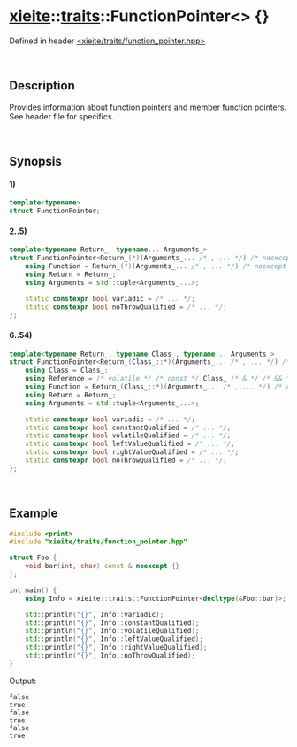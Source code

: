 # [xieite](../../xieite.md)\:\:[traits](../../traits.md)\:\:FunctionPointer\<\> \{\}
Defined in header [<xieite/traits/function_pointer.hpp>](../../../include/xieite/traits/function_pointer.hpp)

&nbsp;

## Description
Provides information about function pointers and member function pointers. See header file for specifics.

&nbsp;

## Synopsis
#### 1)
```cpp
template<typename>
struct FunctionPointer;
```
#### 2..5)
```cpp
template<typename Return_, typename... Arguments_>
struct FunctionPointer<Return_(*)(Arguments_... /* , ... */) /* noexcept */> {
    using Function = Return_(*)(Arguments_... /* , ... */) /* noexcept */;
    using Return = Return_;
    using Arguments = std::tuple<Arguments_...>;

    static constexpr bool variadic = /* ... */;
    static constexpr bool noThrowQualified = /* ... */;
};
```
#### 6..54)
```cpp
template<typename Return_, typename Class_, typename... Arguments_>
struct FunctionPointer<Return_(Class_::*)(Arguments_... /* , ... */) /* const */ /* volatile */ /* & */ /* && */ /* noexcept */> {
    using Class = Class_;
    using Reference = /* volatile */ /* const */ Class_ /* & */ /* && */;
    using Function = Return_(Class_::*)(Arguments_... /* , ... */) /* const */ /* volatile */ /* & */ /* && */ /* noexcept */;
    using Return = Return_;
    using Arguments = std::tuple<Arguments_...>;

    static constexpr bool variadic = /* ... */;
    static constexpr bool constantQualified = /* ... */;
    static constexpr bool volatileQualified = /* ... */;
    static constexpr bool leftValueQualified = /* ... */;
    static constexpr bool rightValueQualified = /* ... */;
    static constexpr bool noThrowQualified = /* ... */;
};
```

&nbsp;

## Example
```cpp
#include <print>
#include "xieite/traits/function_pointer.hpp"

struct Foo {
    void bar(int, char) const & noexcept {}
};

int main() {
    using Info = xieite::traits::FunctionPointer<decltype(&Foo::bar)>;

    std::println("{}", Info::variadic);
    std::println("{}", Info::constantQualified);
    std::println("{}", Info::volatileQualified);
    std::println("{}", Info::leftValueQualified);
    std::println("{}", Info::rightValueQualified);
    std::println("{}", Info::noThrowQualified);
}
```
Output:
```
false
true
false
true
false
true
```
